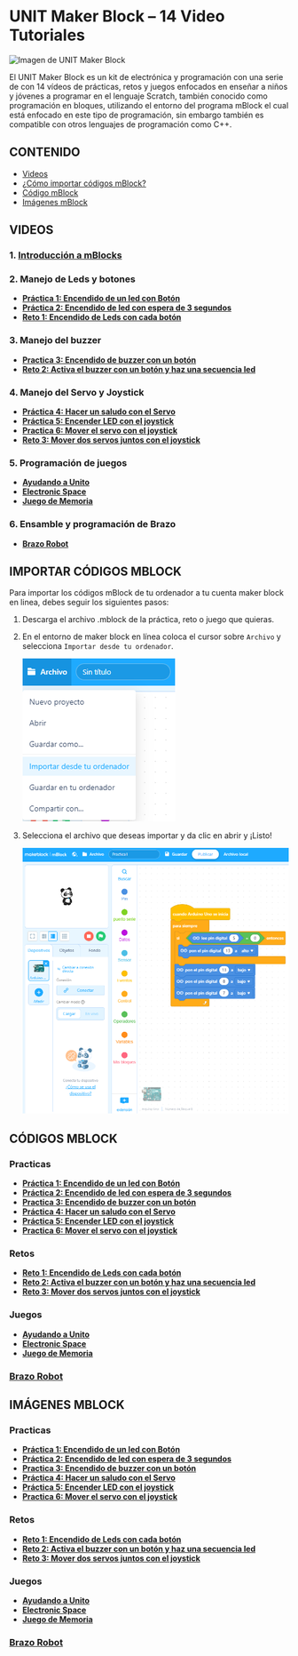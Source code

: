 # UNIT Maker Block – 14 Video Tutoriales

![Imagen de UNIT Maker Block](https://uelectronics.com/wp-content/uploads/2021/08/AR2772-UNIT-Maker-Block-V11.jpg)

El UNIT Maker Block es un kit de electrónica y programación con una serie de con 14 vídeos de prácticas, retos y juegos enfocados en enseñar a niños y jóvenes a programar en el lenguaje Scratch, también conocido como programación en bloques, utilizando el entorno del programa mBlock el cual está enfocado en este tipo de programación, sin embargo también es compatible con otros lenguajes de programación como C++.

## CONTENIDO
+ [Videos](#videos)
+ [¿Cómo importar códigos mBlock?](#importar-códigos-mblock)
+ [Código mBlock](#códigos-mblock)
+ [Imágenes mBlock](#imágenes-mblock)

## VIDEOS
### 1. [Introducción a mBlocks](https://www.youtube.com/watch?v=74nqwhBRfZI)
### 2. Manejo de Leds y botones
+ [**Práctica 1: Encendido de un led con Botón**](https://www.youtube.com/watch?v=6zPMTc8hTLI)
+ [**Práctica 2: Encendido de led con espera de 3 segundos**](https://www.youtube.com/watch?v=hG1D5UIZLZk)
+ [**Reto 1: Encendido de Leds con cada botón**](https://www.youtube.com/watch?v=bC80JY4wKTA)
### 3. Manejo del buzzer
+ [**Practica 3: Encendido de buzzer con un botón**](https://www.youtube.com/watch?v=MXmN0dQyxnM)
+ [**Reto 2: Activa el buzzer con un botón y haz una secuencia led**](https://www.youtube.com/watch?v=2YCx9HBMaYM)
### 4. Manejo del Servo y Joystick
+ [**Práctica 4: Hacer un saludo con el Servo**](https://www.youtube.com/watch?v=36OPSkszX5Q)
+ [**Práctica 5: Encender LED con el joystick**](https://www.youtube.com/watch?v=Mvc66LN7Ys8)
+ [**Practica 6: Mover el servo con el joystick**](https://www.youtube.com/watch?v=GmGzd6HAclg)
+ [**Reto 3: Mover dos servos juntos con el joystick**](https://www.youtube.com/watch?v=8wyeFHxnvlM)
### 5. Programación de juegos
+ [**Ayudando a Unito**](https://www.youtube.com/watch?v=vonmb0CNppY)
+ [**Electronic Space**](https://www.youtube.com/watch?v=vwVFx28aFfI)
+ [**Juego de Memoria**](https://www.youtube.com/watch?v=6Xoal-BOHaU)
### 6. Ensamble y programación de Brazo
+ [**Brazo Robot**](https://www.youtube.com/watch?v=9DHy2TkKxhw)

## IMPORTAR CÓDIGOS MBLOCK
Para importar los códigos mBlock de tu ordenador a tu cuenta maker block en linea, debes seguir los siguientes pasos:
1. Descarga el archivo .mblock de la práctica, reto o juego que quieras.
2. En el entorno de maker block en línea coloca el cursor sobre `Archivo` y selecciona `Importar desde tu ordenador`.
   
    ![Imagen del paso 2 de como importar código mBlock](Paso2.png)

3. Selecciona el archivo que deseas importar y da clic en abrir y ¡Listo!
    
    ![Imagen código mBlock importado](PasoFinal.png)

## CÓDIGOS MBLOCK
### **Practicas**
+ [**Práctica 1: Encendido de un led con Botón**]()
+ [**Práctica 2: Encendido de led con espera de 3 segundos**]()
+ [**Practica 3: Encendido de buzzer con un botón**]()
+ [**Práctica 4: Hacer un saludo con el Servo**]()
+ [**Práctica 5: Encender LED con el joystick**]()
+ [**Practica 6: Mover el servo con el joystick**]()

### **Retos**
+ [**Reto 1: Encendido de Leds con cada botón**]()
+ [**Reto 2: Activa el buzzer con un botón y haz una secuencia led**]()
+ [**Reto 3: Mover dos servos juntos con el joystick**]()

### **Juegos**
+ [**Ayudando a Unito**]()
+ [**Electronic Space**]()
+ [**Juego de Memoria**]()

### [**Brazo Robot**]()

## IMÁGENES MBLOCK
### **Practicas**
+ [**Práctica 1: Encendido de un led con Botón**]()
+ [**Práctica 2: Encendido de led con espera de 3 segundos**]()
+ [**Practica 3: Encendido de buzzer con un botón**]()
+ [**Práctica 4: Hacer un saludo con el Servo**]()
+ [**Práctica 5: Encender LED con el joystick**]()
+ [**Practica 6: Mover el servo con el joystick**]()

### **Retos**
+ [**Reto 1: Encendido de Leds con cada botón**]()
+ [**Reto 2: Activa el buzzer con un botón y haz una secuencia led**]()
+ [**Reto 3: Mover dos servos juntos con el joystick**]()

### **Juegos**
+ [**Ayudando a Unito**]()
+ [**Electronic Space**]()
+ [**Juego de Memoria**]()

### [**Brazo Robot**]()
